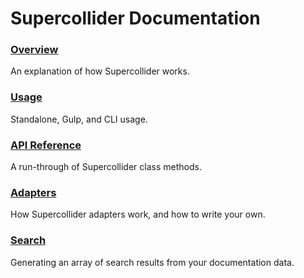# Supercollider Documentation

### [Overview](overview.md)

An explanation of how Supercollider works.

### [Usage](usage.md)

Standalone, Gulp, and CLI usage.

### [API Reference](api.md)

A run-through of Supercollider class methods.

### [Adapters](adapters.md)

How Supercollider adapters work, and how to write your own.

### [Search](search.md)

Generating an array of search results from your documentation data.
